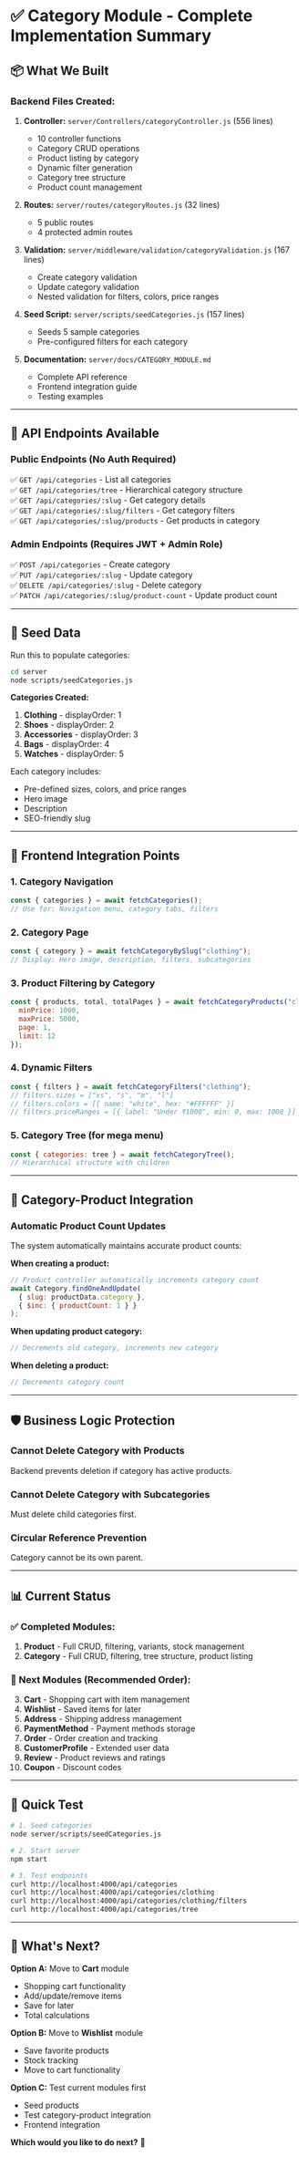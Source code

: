 # ✅ Category Module - Complete Implementation Summary

## 📦 What We Built

### Backend Files Created:
1. **Controller:** `server/Controllers/categoryController.js` (556 lines)
   - 10 controller functions
   - Category CRUD operations
   - Product listing by category
   - Dynamic filter generation
   - Category tree structure
   - Product count management

2. **Routes:** `server/routes/categoryRoutes.js` (32 lines)
   - 5 public routes
   - 4 protected admin routes

3. **Validation:** `server/middleware/validation/categoryValidation.js` (167 lines)
   - Create category validation
   - Update category validation
   - Nested validation for filters, colors, price ranges

4. **Seed Script:** `server/scripts/seedCategories.js` (157 lines)
   - Seeds 5 sample categories
   - Pre-configured filters for each category

5. **Documentation:** `server/docs/CATEGORY_MODULE.md`
   - Complete API reference
   - Frontend integration guide
   - Testing examples

---

## 🎯 API Endpoints Available

### Public Endpoints (No Auth Required)
✅ `GET /api/categories` - List all categories  
✅ `GET /api/categories/tree` - Hierarchical category structure  
✅ `GET /api/categories/:slug` - Get category details  
✅ `GET /api/categories/:slug/filters` - Get category filters  
✅ `GET /api/categories/:slug/products` - Get products in category  

### Admin Endpoints (Requires JWT + Admin Role)
✅ `POST /api/categories` - Create category  
✅ `PUT /api/categories/:slug` - Update category  
✅ `DELETE /api/categories/:slug` - Delete category  
✅ `PATCH /api/categories/:slug/product-count` - Update product count  

---

## 🌱 Seed Data

Run this to populate categories:

```bash
cd server
node scripts/seedCategories.js
```

**Categories Created:**
1. **Clothing** - displayOrder: 1
2. **Shoes** - displayOrder: 2
3. **Accessories** - displayOrder: 3
4. **Bags** - displayOrder: 4
5. **Watches** - displayOrder: 5

Each category includes:
- Pre-defined sizes, colors, and price ranges
- Hero image
- Description
- SEO-friendly slug

---

## 🔄 Frontend Integration Points

### 1. Category Navigation
```javascript
const { categories } = await fetchCategories();
// Use for: Navigation menu, category tabs, filters
```

### 2. Category Page
```javascript
const { category } = await fetchCategoryBySlug("clothing");
// Display: Hero image, description, filters, subcategories
```

### 3. Product Filtering by Category
```javascript
const { products, total, totalPages } = await fetchCategoryProducts("clothing", {
  minPrice: 1000,
  maxPrice: 5000,
  page: 1,
  limit: 12
});
```

### 4. Dynamic Filters
```javascript
const { filters } = await fetchCategoryFilters("clothing");
// filters.sizes = ["xs", "s", "m", "l"]
// filters.colors = [{ name: "white", hex: "#FFFFFF" }]
// filters.priceRanges = [{ label: "Under ₹1000", min: 0, max: 1000 }]
```

### 5. Category Tree (for mega menu)
```javascript
const { categories: tree } = await fetchCategoryTree();
// Hierarchical structure with children
```

---

## 🔗 Category-Product Integration

### Automatic Product Count Updates

The system automatically maintains accurate product counts:

**When creating a product:**
```javascript
// Product controller automatically increments category count
await Category.findOneAndUpdate(
  { slug: productData.category },
  { $inc: { productCount: 1 } }
);
```

**When updating product category:**
```javascript
// Decrements old category, increments new category
```

**When deleting a product:**
```javascript
// Decrements category count
```

---

## 🛡️ Business Logic Protection

### Cannot Delete Category with Products
Backend prevents deletion if category has active products.

### Cannot Delete Category with Subcategories
Must delete child categories first.

### Circular Reference Prevention
Category cannot be its own parent.

---

## 📊 Current Status

### ✅ Completed Modules:
1. **Product** - Full CRUD, filtering, variants, stock management
2. **Category** - Full CRUD, filtering, tree structure, product listing

### 🎯 Next Modules (Recommended Order):
3. **Cart** - Shopping cart with item management
4. **Wishlist** - Saved items for later
5. **Address** - Shipping address management
6. **PaymentMethod** - Payment methods storage
7. **Order** - Order creation and tracking
8. **CustomerProfile** - Extended user data
9. **Review** - Product reviews and ratings
10. **Coupon** - Discount codes

---

## 🧪 Quick Test

```bash
# 1. Seed categories
node server/scripts/seedCategories.js

# 2. Start server
npm start

# 3. Test endpoints
curl http://localhost:4000/api/categories
curl http://localhost:4000/api/categories/clothing
curl http://localhost:4000/api/categories/clothing/filters
curl http://localhost:4000/api/categories/tree
```

---

## 🎯 **What's Next?**

**Option A:** Move to **Cart** module  
- Shopping cart functionality
- Add/update/remove items
- Save for later
- Total calculations

**Option B:** Move to **Wishlist** module  
- Save favorite products
- Stock tracking
- Move to cart functionality

**Option C:** Test current modules first  
- Seed products
- Test category-product integration
- Frontend integration

**Which would you like to do next?** 🚀
